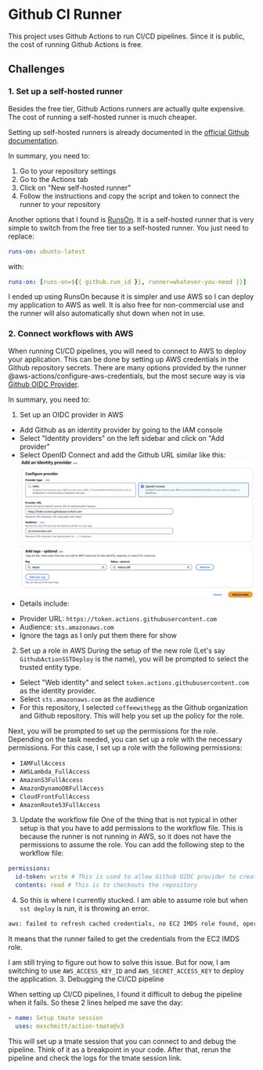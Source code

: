# Github CI Runner

This project uses Github Actions to run CI/CD pipelines. Since it is public, the cost
of running Github Actions is free.

## Challenges

### 1. Set up a self-hosted runner

Besides the free tier, Github Actions runners are actually quite expensive. The cost
of running a self-hosted runner is much cheaper.

Setting up self-hosted runners is already documented in the [official Github documentation](https://docs.github.com/en/actions/hosting-your-own-runners/adding-self-hosted-runners).

In summary, you need to:

1.  Go to your repository settings
2.  Go to the Actions tab
3.  Click on "New self-hosted runner"
4.  Follow the instructions and copy the script and token to connect the runner to your repository

Another options that I found is [RunsOn](https://runs-on.com).
It is a self-hosted runner that is very simple to switch from the free tier to a self-hosted runner.
You just need to replace:

```yaml
runs-on: ubuntu-latest
```

with:

```yaml
runs-on: [runs-on=${{ github.run_id }}, runner=whatever-you-need }}]
```

I ended up using RunsOn because it is simpler and use AWS so I can deploy my application to AWS as well. It is also free for non-commercial use and the runner will also automatically shut down when not in use.

### 2. Connect workflows with AWS

When running CI/CD pipelines, you will need to connect to AWS to deploy your application.
This can be done by setting up AWS credentials in the Github repository secrets.
There are many options provided by the runner @aws-actions/configure-aws-credentials, but
the most secure way is via [Github OIDC Provider](https://docs.github.com/en/actions/security-for-github-actions/security-hardening-your-deployments/configuring-openid-connect-in-amazon-web-services).

In summary, you need to:

1. Set up an OIDC provider in AWS

- Add Github as an identity provider by going to the IAM console
- Select "Identity providers" on the left sidebar and click on "Add provider"
- Select OpenID Connect and add the Github URL similar like this:
  ![Github OIDC Provider Setup](./assets/add-github-idp.png)
- Details include:

* Provider URL: `https://token.actions.githubusercontent.com`
* Audience: `sts.amazonaws.com`
* Ignore the tags as I only put them there for show

2. Set up a role in AWS
   During the setup of the new role (Let's say `GithubActionSSTDeploy` is the name), you will be prompted to select the trusted entity type.

- Select "Web identity" and select `token.actions.githubusercontent.com` as the identity provider.
- Select `sts.amazonaws.com` as the audience
- For this repository, I selected `coffeewithegg` as the Github organization and Github repository.
  This will help you set up the policy for the role.

Next, you will be prompted to set up the permissions for the role.
Depending on the task needed, you can set up a role with the necessary permissions.
For this case, I set up a role with the following permissions:

- `IAMFullAccess`
- `AWSLambda_FullAccess`
- `AmazonS3FullAccess`
- `AmazonDynamoDBFullAccess`
- `CloudFrontFullAccess`
- `AmazonRoute53FullAccess`

3. Update the workflow file
   One of the thing that is not typical in other setup is that you have to add permissions to the workflow file.
   This is because the runner is not running in AWS, so it does not have the permissions to assume the role.
   You can add the following step to the workflow file:

```yaml
permissions:
  id-token: write # This is used to allow Github OIDC provider to create a JWT token
  contents: read # This is to checkouts the repository
```

4. So this is where I currently stucked. I am able to assume role but when `sst deploy` is run, it is throwing an error.

```bash
aws: failed to refresh cached credentials, no EC2 IMDS role found, operation error ec2imds: GetMetadata, failed to get API token, operation error ec2imds: getToken, http response error StatusCode: 400, request to EC2 IMDS failed
```

It means that the runner failed to get the credentials from the EC2 IMDS role.

I am still trying to figure out how to solve this issue. But for now, I am switching to use `AWS_ACCESS_KEY_ID` and `AWS_SECRET_ACCESS_KEY` to deploy the application. 3. Debugging the CI/CD pipeline

When setting up CI/CD pipelines, I found it difficult to debug the pipeline when it fails. So these 2 lines helped me save the day:

```yaml
- name: Setup tmate session
  uses: mxschmitt/action-tmate@v3
```

This will set up a tmate session that you can connect to and debug the pipeline. Think of it as a breakpoint in your code. After that, rerun the pipeline and check the logs for the tmate session link.
